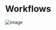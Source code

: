 # Workflows 

![image](https://github.com/jmetzger/training-tortoisegit/assets/1933318/1bc82b85-0ef7-4f6f-8e31-8c0b6c9370aa)


